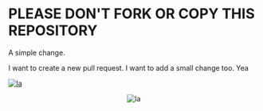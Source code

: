 PLEASE DON'T FORK OR COPY THIS REPOSITORY
=========================================

A simple change.

I want to create a new pull request.
I want to add a small change too.
Yea

[![la](https://dl.dropboxusercontent.com/u/279054/Cod-Steamed-Water-Butter.jpg)]()

<p align="center">
  <img src="https://dl.dropboxusercontent.com/u/279054/Cod-Steamed-Water-Butter.jpg" alt="la">
</p>
